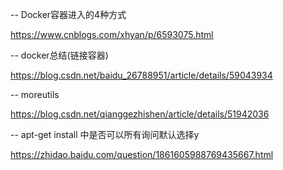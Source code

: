 -- Docker容器进入的4种方式

https://www.cnblogs.com/xhyan/p/6593075.html

-- docker总结(链接容器)

https://blog.csdn.net/baidu_26788951/article/details/59043934

-- moreutils 

https://blog.csdn.net/qianggezhishen/article/details/51942036

-- apt-get install 中是否可以所有询问默认选择y

https://zhidao.baidu.com/question/1861605988769435667.html
